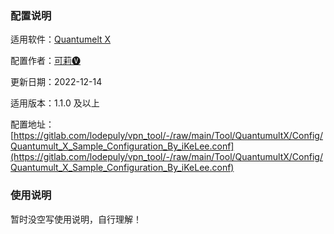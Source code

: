 ### 配置说明

适用软件：[Quantumelt X](https://apps.apple.com/app/quantumult-x/id1443988620)

配置作者：[可莉🅥](https://t.me/iKeLee)

更新日期：2022-12-14

适用版本：1.1.0 及以上

配置地址：[https://gitlab.com/lodepuly/vpn_tool/-/raw/main/Tool/QuantumultX/Config/Quantumult_X_Sample_Configuration_By_iKeLee.conf](https://gitlab.com/lodepuly/vpn_tool/-/raw/main/Tool/QuantumultX/Config/Quantumult_X_Sample_Configuration_By_iKeLee.conf)

### 使用说明

暂时没空写使用说明，自行理解！
